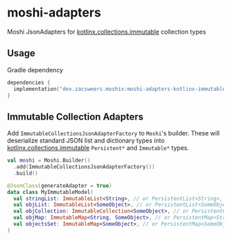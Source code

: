 # moshi-adapters

Moshi JsonAdapters for [kotlinx.collections.immutable](https://github.com/Kotlin/kotlinx.collections.immutable) collection types

## Usage

Gradle dependency

```kotlin
dependencies {
  implementation("dev.zacsweers.moshix:moshi-adapters-kotlinx-immutable:<version>")
}
```
## Immutable Collection Adapters

Add `ImmutableCollectionsJsonAdapterFactory` to `Moshi`'s builder. These will deserialize standard JSON 
list and dictionary types into [kotlinx.collections.immutable](https://github.com/Kotlin/kotlinx.collections.immutable)
`Persistent*` and `Immutable*` types.

```Kotlin
val moshi = Moshi.Builder()
  .add(ImmutableCollectionsJsonAdapterFactory())
  .build()

@JsonClass(generateAdapter = true)
data class MyImmutableModel(
  val stringList: ImmutableList<String>, // or PersistentList<String>,
  val objList: ImmutableList<SomeObject>, // or PersistentList<SomeObject>,
  val objCollection: ImmutableCollection<SomeObject>, // or PersistentCollection<SomeObject>,
  val objMap: ImmutableMap<String, SomeObject>, // or PersistentMap<String, SomeObject>,
  val objectsSet: ImmutableMap<SomeObject>, // or PersistentMap<SomeObject>,  
)
```
